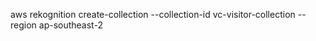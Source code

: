 
aws rekognition create-collection --collection-id vc-visitor-collection --region ap-southeast-2                           
